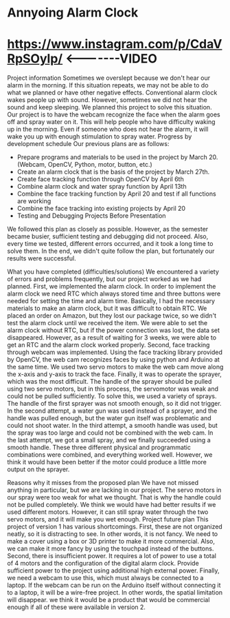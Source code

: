 # Annyoing Alarm Clock
# https://www.instagram.com/p/CdaVRpSOylp/      <-------VIDEO


Project information 
Sometimes we overslept because we don't hear our alarm in the morning. If this situation repeats, we may not be able to do what we planned or have other negative effects. Conventional alarm clock wakes people up with sound. However, sometimes we did not hear the sound and keep sleeping. We planned this project to solve this situation. Our project is to have the webcam recognize the face when the alarm goes off and spray water on it. This will help people who have difficulty waking up in the morning. Even if someone who does not hear the alarm, it will wake you up with enough stimulation to spray water.
Progress by development schedule 
Our previous plans are as follows:
- Prepare programs and materials to be used in the project by March 20. (Webcam, OpenCV, Python, motor, button, etc.)
-	Create an alarm clock that is the basis of the project by March 27th.
-	Create face tracking function through OpenCV by April 6th
-	Combine alarm clock and water spray function by April 13th
-	Combine the face tracking function by April 20 and test if all functions are working
-	Combine the face tracking into existing projects by April 20
-	Testing and Debugging Projects Before Presentation

We followed this plan as closely as possible. However, as the semester became busier, sufficient testing and debugging did not proceed. Also, every time we tested, different errors occurred, and it took a long time to solve them. In the end, we didn't quite follow the plan, but fortunately our results were successful.

What you have completed (difficulties/solutions)
We encountered a variety of errors and problems frequently, but our project worked as we had planned. First, we implemented the alarm clock. In order to implement the alarm clock we need RTC which always stored time and three buttons were needed for setting the time and alarm time. Basically, I had the necessary materials to make an alarm clock, but it was difficult to obtain RTC. We placed an order on Amazon, but they lost our package twice, so we didn't test the alarm clock until we received the item. We were able to set the alarm clock without RTC, but if the power connection was lost, the data set disappeared. However, as a result of waiting for 3 weeks, we were able to get an RTC and the alarm clock worked properly. Second, face tracking through webcam was implemented. Using the face tracking library provided by OpenCV, the web cam recognizes faces by using python and Arduino at the same time. We used two servo motors to make the web cam move along the x-axis and y-axis to track the face. Finally, it was to operate the sprayer, which was the most difficult. The handle of the sprayer should be pulled using two servo motors, but in this process, the servomotor was weak and could not be pulled sufficiently. To solve this, we used a variety of sprays. The handle of the first sprayer was not smooth enough, so it did not trigger. In the second attempt, a water gun was used instead of a sprayer, and the handle was pulled enough, but the water gun itself was problematic and could not shoot water. In the third attempt, a smooth handle was used, but the spray was too large and could not be combined with the web cam. In the last attempt, we got a small spray, and we finally succeeded using a smooth handle. These three different physical and programmatic combinations were combined, and everything worked well. However, we think it would have been better if the motor could produce a little more output on the sprayer.


Reasons why it misses from the proposed plan 
We have not missed anything in particular, but we are lacking in our project. The servo motors in our spray were too weak for what we thought. That is why the handle could not be pulled completely. We think we would have had better results if we used different motors. However, it can still spray water through the two servo motors, and it will make you wet enough.
Project future plan
This project of version 1 has various shortcomings. First, these are not organized neatly, so it is distracting to see. In other words, it is not fancy. We need to make a cover using a box or 3D printer to make it more commercial. Also, we can make it more fancy by using the touchpad instead of the buttons. Second, there is insufficient power. It requires a lot of power to use a total of 4 motors and the configuration of the digital alarm clock. Provide sufficient power to the project using additional high external power. Finally, we need a webcam to use this, which must always be connected to a laptop. If the webcam can be run on the Arduino itself without connecting it to a laptop, it will be a wire-free project. In other words, the spatial limitation will disappear. we think it would be a product that would be commercial enough if all of these were available in version 2.
